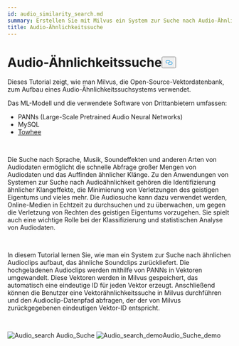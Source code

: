 ```yaml
---
id: audio_similarity_search.md
summary: Erstellen Sie mit Milvus ein System zur Suche nach Audio-Ähnlichkeiten.
title: Audio-Ähnlichkeitssuche
---
```

<h1 id="Audio-Similarity-Search" class="common-anchor-header">Audio-Ähnlichkeitssuche<button data-href="#Audio-Similarity-Search" class="anchor-icon" translate="no">
      <svg translate="no"
        aria-hidden="true"
        focusable="false"
        height="20"
        version="1.1"
        viewBox="0 0 16 16"
        width="16"
      >
        <path
          fill="#0092E4"
          fill-rule="evenodd"
          d="M4 9h1v1H4c-1.5 0-3-1.69-3-3.5S2.55 3 4 3h4c1.45 0 3 1.69 3 3.5 0 1.41-.91 2.72-2 3.25V8.59c.58-.45 1-1.27 1-2.09C10 5.22 8.98 4 8 4H4c-.98 0-2 1.22-2 2.5S3 9 4 9zm9-3h-1v1h1c1 0 2 1.22 2 2.5S13.98 12 13 12H9c-.98 0-2-1.22-2-2.5 0-.83.42-1.64 1-2.09V6.25c-1.09.53-2 1.84-2 3.25C6 11.31 7.55 13 9 13h4c1.45 0 3-1.69 3-3.5S14.5 6 13 6z"
        ></path>
      </svg>
    </button></h1><p>Dieses Tutorial zeigt, wie man Milvus, die Open-Source-Vektordatenbank, zum Aufbau eines Audio-Ähnlichkeitssuchsystems verwendet.</p>
<p>Das ML-Modell und die verwendete Software von Drittanbietern umfassen:</p>
<ul>
<li>PANNs (Large-Scale Pretrained Audio Neural Networks)</li>
<li>MySQL</li>
<li><a href="https://towhee.io/">Towhee</a></li>
</ul>
<p></br></p>
<p>Die Suche nach Sprache, Musik, Soundeffekten und anderen Arten von Audiodaten ermöglicht die schnelle Abfrage großer Mengen von Audiodaten und das Auffinden ähnlicher Klänge. Zu den Anwendungen von Systemen zur Suche nach Audioähnlichkeit gehören die Identifizierung ähnlicher Klangeffekte, die Minimierung von Verletzungen des geistigen Eigentums und vieles mehr. Die Audiosuche kann dazu verwendet werden, Online-Medien in Echtzeit zu durchsuchen und zu überwachen, um gegen die Verletzung von Rechten des geistigen Eigentums vorzugehen. Sie spielt auch eine wichtige Rolle bei der Klassifizierung und statistischen Analyse von Audiodaten.</p>
<p></br></p>
<p>In diesem Tutorial lernen Sie, wie man ein System zur Suche nach ähnlichen Audioclips aufbaut, das ähnliche Soundclips zurückliefert. Die hochgeladenen Audioclips werden mithilfe von PANNs in Vektoren umgewandelt. Diese Vektoren werden in Milvus gespeichert, das automatisch eine eindeutige ID für jeden Vektor erzeugt. Anschließend können die Benutzer eine Vektorähnlichkeitssuche in Milvus durchführen und den Audioclip-Datenpfad abfragen, der der von Milvus zurückgegebenen eindeutigen Vektor-ID entspricht.</p>
<p><br/></p>
<p>
  
   <span class="img-wrapper"> <img translate="no" src="/docs/v2.6.x/assets/audio_search.png" alt="Audio_search" class="doc-image" id="audio_search" />
   </span> <span class="img-wrapper"> <span>Audio_Suche</span> </span> <span class="img-wrapper"> <img translate="no" src="/docs/v2.6.x/assets/audio_search_demo.png" alt="Audio_search_demo" class="doc-image" id="audio_search_demo" /><span>Audio_Suche_demo</span> </span></p>
